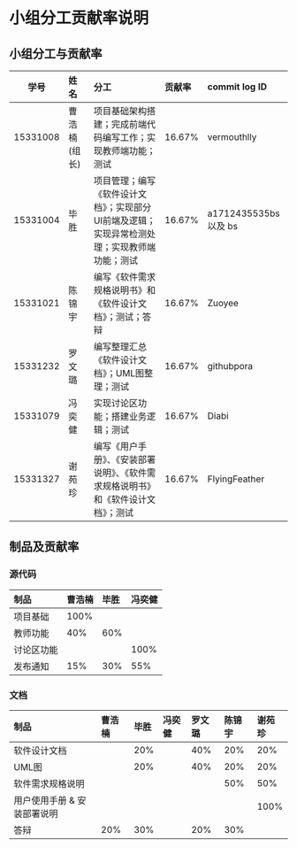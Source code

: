 # 小组分工贡献率说明

## 小组分工与贡献率

| 学号 | 姓名 | 分工 | 贡献率 | commit log ID |
| - | :- | :- | :-| :-|
| 15331008 | 曹浩楠(组长) | 项目基础架构搭建；完成前端代码编写工作；实现教师端功能；测试 | 16.67% | vermouthlly |
| 15331004 | 毕胜 | 项目管理；编写《软件设计文档》；实现部分UI前端及逻辑；实现异常检测处理；实现教师端功能；测试 | 16.67% | a1712435535bs 以及 bs |
| 15331021 | 陈锦宇 | 编写《软件需求规格说明书》和《软件设计文档》；测试；答辩 | 16.67% | Zuoyee |
| 15331232 | 罗文璐 | 编写整理汇总《软件设计文档》；UML图整理；测试 | 16.67% | githubpora |
| 15331079 | 冯奕健 | 实现讨论区功能；搭建业务逻辑；测试 | 16.67% | Diabi |
| 15331327 | 谢苑珍 | 编写《用户手册》、《安装部署说明》、《软件需求规格说明书》和《软件设计文档》；测试 | 16.67% | FlyingFeather |

## 制品及贡献率
### 源代码
|制品|曹浩楠|毕胜|冯奕健 |
|:-|:-|:-|:-|
|项目基础|100%| | |
|教师功能|40%| 60%| |
|讨论区功能| | | 100% |
|发布通知|15% | 30% | 55% |

### 文档
|制品|曹浩楠|毕胜|冯奕健 |罗文璐 | 陈锦宇 |谢苑珍 |
|:-|:-|:-|:-|:-|:-|:-|
|软件设计文档| | 20%| | 40%|20% |20% |
|UML图| | 20%| | 40%|20% |20% |
|软件需求规格说明| | | | | 50%| 50%|
|用户使用手册 & 安装部署说明| | | | | | 100%|
|答辩|20% |30% | | 20%| 30%| |